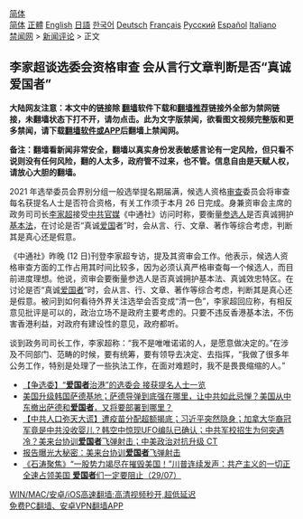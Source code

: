  <!-- 面包屑导航 --> <div class="breadcrumb"><!-- GTranslate: https://gtranslate.io/ -->  <div class="switcher notranslate">  <div class="selected">  <a href="#" onclick="return false;"> 简体</a>  </div>  <div class="option">  <a href="https://www.bannedbook.org" onclick="doGTranslate('zh-CN|zh-CN');jQuery('div.switcher div.selected a').html(jQuery(this).html());return false;" title="简体中文" class="nturl selected"> 简体</a>  <a href="https://www.bannedbook.org/zh-tw/" onclick="doGTranslate('zh-CN|zh-TW');jQuery('div.switcher div.selected a').html(jQuery(this).html());return false;" title="繁體中文" class="nturl"> 正體</a>  <a href="https://www.bannedbook.org/en/" onclick="doGTranslate('zh-CN|en');jQuery('div.switcher div.selected a').html(jQuery(this).html());return false;" title="English" class="nturl"> English</a>  <a href="https://www.bannedbook.org/ja/" onclick="doGTranslate('zh-CN|ja');jQuery('div.switcher div.selected a').html(jQuery(this).html());return false;" title="日本語" class="nturl"> 日語</a>  <a href="https://www.bannedbook.org/ko/" onclick="doGTranslate('zh-CN|ko');jQuery('div.switcher div.selected a').html(jQuery(this).html());return false;" title="한국어" class="nturl"> 한국어</a>  <a href="https://www.bannedbook.org/de/" onclick="doGTranslate('zh-CN|de');jQuery('div.switcher div.selected a').html(jQuery(this).html());return false;" title="Deutsch" class="nturl"> Deutsch</a>  <a href="https://www.bannedbook.org/fr/" onclick="doGTranslate('zh-CN|fr');jQuery('div.switcher div.selected a').html(jQuery(this).html());return false;" title="Français" class="nturl"> Français</a>  <a href="https://www.bannedbook.org/ru/" onclick="doGTranslate('zh-CN|ru');jQuery('div.switcher div.selected a').html(jQuery(this).html());return false;" title="Русский" class="nturl"> Русский</a>  <a href="https://www.bannedbook.org/es/" onclick="doGTranslate('zh-CN|es');jQuery('div.switcher div.selected a').html(jQuery(this).html());return false;" title="Español" class="nturl"> Español</a>  <a href="https://www.bannedbook.org/it/" onclick="doGTranslate('zh-CN|it');jQuery('div.switcher div.selected a').html(jQuery(this).html());return false;" title="Italiano" class="nturl"> Italiano</a>  </div>  </div>      <div class='breadcrumb-sub'><!-- Breadcrumb NavXT 6.3.0 --> <a href="https://www.bannedbook.org/" class="home">禁闻网</a> &gt; <a href="https://www.bannedbook.org/bnews/comments/" class="category">新闻评论</a> &gt; 正文</div></div><h2>李家超谈选委会资格审查 会从言行文章判断是否“真诚爱国者”</h2> <p class="notice"><b>大陆网友注意：本文中的链接除 <a href="https://github.com/bannedbook/fanqiang" >翻墙</a>软件下载和<a href="https://github.com/killgcd/justmysocks/blob/master/README.md">翻墙推荐</a>链接外全部为禁网链接，未翻墙状态下打不开，请勿点击。此为文字版禁闻，欲看图文视频完整版和更多禁闻，请下载<a href="https://github.com/bannedbook/fanqiang">翻墙软件或APP</a>后翻墙上禁闻网。</p><p>备注：翻墙看新闻非常安全，翻墙以真实身份发表敏感言论有一定风险，但只看不说则没有任何风险，翻的人太多，政府管不过来，也不管。信息自由是天赋人权，请放心大胆的翻墙。</b></p>  <div class="entry">  <p>2021 年选举委员会界别分组一般选举提名期届满，候选人资格<a href="https://www.bannedbook.org/bnews/tag/%E5%AE%A1%E6%9F%A5/" class="st_tag internal_tag" rel="tag" title="标签 审查 下的日志">审查</a>委员会将审查每名获提名人士是否符合资格，有关工作须于本月 26 日完成。身兼资审会主席的政务司司长<a href="https://www.bannedbook.org/bnews/tag/%E6%9D%8E%E5%AE%B6%E8%B6%85/" class="st_tag internal_tag" rel="tag" title="标签 李家超 下的日志">李家超</a>接受<a href="https://www.bannedbook.org/bnews/tag/%e4%b8%ad%e5%85%b1%e5%ae%98%e5%aa%92/" class="st_tag internal_tag" rel="tag" title="标签 中共官媒 下的日志">中共官媒</a>《中通社》访问时称，要衡量<a href="https://www.bannedbook.org/bnews/tag/%E5%8F%82%E9%80%89%E4%BA%BA/" class="st_tag internal_tag" rel="tag" title="标签 参选人 下的日志">参选人</a>是否真诚拥护<a href="https://www.bannedbook.org/bnews/tag/%e5%9f%ba%e6%9c%ac%e6%b3%95/" class="st_tag internal_tag" rel="tag" title="标签 基本法 下的日志">基本法</a>，在讨论是否“真诚<a href="https://www.bannedbook.org/bnews/tag/%E7%88%B1%E5%9B%BD/" class="st_tag internal_tag" rel="tag" title="标签 爱国 下的日志">爱国</a>者”时，会从言、行、文章、著作等综合考虑，判断其是真心还是假意。</p> <p>《中通社》昨晚 (12 日)刊登李家超专访，提及其资审会工作。他表示，候选人资格审查方面的工作占用其时间比较多，因为必须认真严格审查每一个候选人，而目前进度理想。他说，资审会要衡量参选人是否真诚拥护基本法、真诚效忠特区。在讨论是否“真诚<a href="https://www.bannedbook.org/bnews/tag/%e7%88%b1%e5%9b%bd%e8%80%85/" class="st_tag internal_tag" rel="tag" title="标签 爱国者 下的日志">爱国者</a>”时，会从言、行、文章、著作等综合考虑，判断其是真心还是假意。被问到如何看待外界关注选举会否变成“清一色”，李家超回应称，有相反意见批评是可以的，政治立场不是政府主要考虑的。只要不违反香港基本法，不伤害香港利益，对政府有建设性的意见，政府都听。</p>  <p>谈到政务司司长工作，李家超称：“我不是唯唯诺诺的人，是愿意做决定的。”在涉及不同部门、范畴的时候，要有统筹，要有领导去决定、去指挥，“我做了很多年公务工作，特别是处理了一些执法工作，在面对难题时，我不是畏畏缩缩的人。”</p> <ul class='op-related-articles' title='相关阅读'> <li><a href='https://www.bannedbook.org/bnews/comments/20210813/1605312.html' target='_blank'>【争选委】“<b>爱国者</b>治港”的选委会 接获提名人士一览</a></li> <li><a href='https://www.bannedbook.org/bnews/bannedvideo/20210805/1600772.html' target='_blank'>美国升级韩国萨德基地；萨德导弹到底强在哪里，让中共如此忌惮？美国从中东撤出萨德和<b>爱国者</b>，又将要部署到哪里？</a></li> <li><a href='https://www.bannedbook.org/bnews/bannedvideo/20210803/1599161.html' target='_blank'>【中共人口弥天大谎】遭疫苗分配超额揭底；习近平突然隐身；加拿大华裔冠军竟是中共没收婴儿？韩空中惊现UFO编队已确认；中共军校招生为何突遇冷？美来台协训<b>爱国者</b>飞弹射击；中美政治对抗升级 CT</a></li> <li><a href='https://www.bannedbook.org/bnews/topimagenews/20210802/1598715.html' target='_blank'>报告曝光大秘密：美来台协训<b>爱国者</b>飞弹射击</a></li> <li><a href='https://www.bannedbook.org/bnews/bannedvideo/20210729/1596627.html' target='_blank'>《石涛聚焦》“一股势力竭尽在摧毁美国！”川普连续发声：共产主义的一切正全速占领美国 <b>爱国者</b>们一定要阻止（29/07）</a></li> </ul> <p class="texttj"> <a href="https://github.com/bannedbook/fanqiang/wiki/V2ray%E6%9C%BA%E5%9C%BA" target="_blank">WIN/MAC/安卓/iOS高速翻墙:高清视频秒开,超低延迟</a><br/> <a href="https://github.com/bannedbook/fanqiang/wiki/%E7%A6%81%E9%97%BB%E7%BD%91%E5%AE%89%E5%8D%93%E7%BF%BB%E5%A2%99%E6%96%B0%E9%97%BBAPP" target="_blank">免费PC翻墙、安卓VPN翻墙APP</a></p> <p> </p><a name='sharetosocial'></a>  <div style="margin-bottom:5px;padding-bottom:5px;clear:both"> <div id="archive-pix-1" class="banner-ads"> <!-- AuctionX Display platform tag START --> <div id="26318x728x90x621x_ADSLOT2" clicktrack="%%CLICK_URL_ESC%%"></div> <!-- AuctionX Display platform tag END --> </div> <div id="archive-pix-2" class="banner-ads"> <!-- AuctionX Display platform tag START --> <div id="26315x300x250x621x_ADSLOT2" clicktrack="%%CLICK_URL_ESC%%"></div> <!-- AuctionX Display platform tag END --> </div> </div>  <div id="archive-pix-1" class="banner-ads"> <!-- AuctionX Display platform tag START --> <div id="26318x728x90x621x_ADSLOT3" clicktrack="%%CLICK_URL_ESC%%"></div> <!-- AuctionX Display platform tag END --> </div> </div><!--END ENTRY--> 